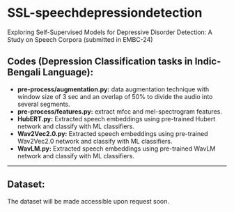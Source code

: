 # SSL-speechdepressiondetection

Exploring Self-Supervised Models for Depressive Disorder Detection: A Study on Speech Corpora (submitted in EMBC-24)


Codes (Depression Classification tasks in Indic-Bengali Language):
---
- **pre-process/augmentation.py:** data augmentation technique with window size of 3 sec and an overlap of 50% to divide the audio into several segments.
- **pre-process/features.py:** extract mfcc and mel-spectrogram features.
-  **HubERT.py:** Extracted speech embeddings using pre-trained Hubert network and classify with ML classifiers.
-  **Wav2Vec2.0.py:** Extracted speech embeddings using pre-trained Wav2Vec2.0 network and classify with ML classifiers.
-  **WavLM.py:** Extracted speech embeddings using pre-trained WavLM network and classify with ML classifiers.

---
Dataset:
---
The dataset will be made accessible upon request soon.
